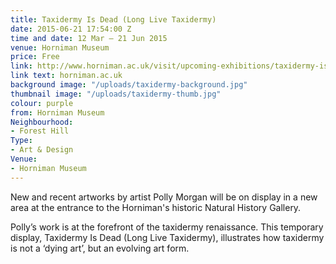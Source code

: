```yaml
---
title: Taxidermy Is Dead (Long Live Taxidermy)
date: 2015-06-21 17:54:00 Z
time and date: 12 Mar – 21 Jun 2015
venue: Horniman Museum
price: Free
link: http://www.horniman.ac.uk/visit/upcoming-exhibitions/taxidermy-is-dead-long-live-taxidermy#image-1
link text: horniman.ac.uk
background image: "/uploads/taxidermy-background.jpg"
thumbnail image: "/uploads/taxidermy-thumb.jpg"
colour: purple
from: Horniman Museum
Neighbourhood:
- Forest Hill
Type:
- Art & Design
Venue:
- Horniman Museum
---
```


New and recent artworks by artist Polly Morgan will be on display in a new area at the entrance to the Horniman's historic Natural History Gallery.  

Polly’s work is at the forefront of the taxidermy renaissance. This temporary display, Taxidermy Is Dead (Long Live Taxidermy), illustrates how taxidermy is not a ‘dying art’, but an evolving art form.
